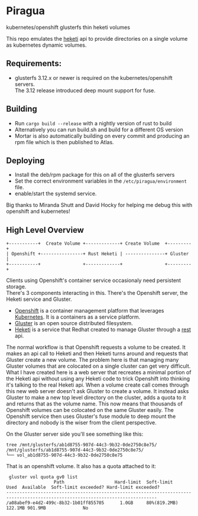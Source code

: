 # Piragua
kubernetes/openshift glusterfs thin heketi volumes

This repo emulates the [heketi](https://github.com/heketi/heketi/wiki/API) api
to provide directories on a single volume as kubernetes dynamic volumes.

## Requirements:
* glusterfs 3.12.x or newer is required on the kubernetes/openshift servers.  
The 3.12 release introduced deep mount support for fuse.

## Building
* Run `cargo build --release` with a nightly version of rust to build
* Alternatively you can run build.sh and build for a different OS version
* Mortar is also automatically building on every commit and producing 
an rpm file which is then published to Atlas.

## Deploying
* Install the deb/rpm package for this on all of the glusterfs servers 
* Set the correct environment variables in the 
`/etc/piragua/environment` file.
* enable/start the systemd service.

Big thanks to Miranda Shutt and David Hocky for helping me debug this
with openshift and kubernetes!  

## High Level Overview
```
+-----------+  Create Volume +-------------+ Create Volume  +---------+
| Openshift +----------------+ Rust Heketi | ---------------+ Gluster |
+-----------+                +-------------+                +---------+
```
Clients using Openshift's container service occasionaly need persistent storage.  
There's 3 components interacting in this.  There's the Openshift server, the Heketi service and Gluster.  
- [Openshift](https://www.openshift.com/) is a container management platform that leverages [Kubernetes](https://kubernetes.io/).  It is a containers as a service platform.  
- [Gluster](http://docs.gluster.org/en/latest/) is an open source distributed filesystem.
- [Heketi](https://github.com/heketi/heketi) is a service that Redhat created to manage Gluster through a [rest](https://github.com/heketi/heketi/blob/master/doc/api/api.md) api.  

The normal workflow is that Openshift requests a volume to be created.  It makes an api call to 
Heketi and then Heketi turns around and requests that Gluster create a new volume.  The problem here is that 
managing many Gluster volumes that are colocated on a single cluster can get very difficult.  What
I have created here is a web server that recreates a minimal portion of the Heketi api without using any Heketi code to trick Openshift into thinking it's talking to the real Heketi api.  When a volume create call comes through this 
new web server doesn't ask Gluster to create a volume.  It instead asks Gluster to make a new top level directory on the cluster, adds a quota to it and returns that as the volume name.  This now means that thousands of Openshift volumes can be colocated on the same Gluster easily.  The Openshift service then uses Gluster's fuse module to deep mount the directory and
nobody is the wiser from the client perspective.  

On the Gluster server side you'll see something like this:
```
tree /mnt/glusterfs/ab1d8755-907d-44c3-9b32-0de2750c8e75/
/mnt/glusterfs/ab1d8755-907d-44c3-9b32-0de2750c8e75/
└── vol_ab1d8755-907d-44c3-9b32-0de2750c8e75
```
That is an openshift volume.  It also has a quota attached to it:
```
 gluster vol quota gv0 list
                  Path                   Hard-limit  Soft-limit      Used  Available  Soft-limit exceeded? Hard-limit exceeded?
-------------------------------------------------------------------------------------------------------------------------------
/a08abef9-e4d2-499c-8b32-1b01ff855705      1.0GB     80%(819.2MB)  122.1MB 901.9MB              No  
```
